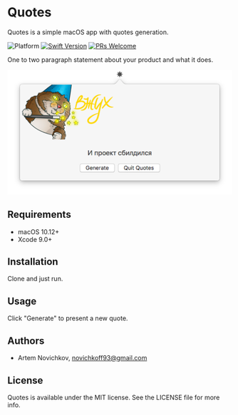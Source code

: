 # Quotes

Quotes is a simple macOS app with quotes generation.

![Platform](https://img.shields.io/badge/platform-masOS-green.svg)
[![Swift Version](https://img.shields.io/badge/swift-4.0-orange.svg)](https://swift.org/)
[![PRs Welcome](https://img.shields.io/badge/PRs-welcome-brightgreen.svg?style=flat)](http://makeapullrequest.com)

One to two paragraph statement about your product and what it does.

![](.github/demo.png)

## Requirements

- macOS 10.12+
- Xcode 9.0+

## Installation

Clone and just run.

## Usage

Click "Generate" to present a new quote.

## Authors

* Artem Novichkov, novichkoff93@gmail.com

## License

Quotes is available under the MIT license. See the LICENSE file for more info.
